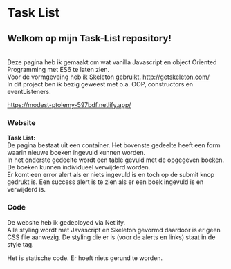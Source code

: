 # Task List

## Welkom op mijn Task-List repository!

\
Deze pagina heb ik gemaakt om wat vanilla Javascript en object Oriented Programming met ES6 te laten zien. \
Voor de vormgeveing heb ik Skeleton gebruikt. http://getskeleton.com/ \
In dit project ben ik bezig geweest met o.a. OOP, constructors en eventListeners.


https://modest-ptolemy-597bdf.netlify.app/


### Website
**Task List:**\
De pagina bestaat uit een container. Het bovenste gedeelte heeft een form waarin nieuwe boeken ingevuld kunnen worden. \
In het onderste gedeelte wordt een table gevuld met de opgegeven boeken.\
De boeken kunnen individueel verwijderd worden.\
Er komt een error alert als er niets ingevuld is en toch op de submit knop gedrukt is. Een success alert is te zien als er een boek ingevuld is en verwijderd is. 



### Code
De website heb ik gedeployed via Netlify. \
Alle styling wordt met Javascript en Skeleton gevormd daardoor is er geen CSS file aanwezig. De styling die er is (voor de alerts en links) staat in de style tag.

Het is statische code. Er hoeft niets gerund te worden.
